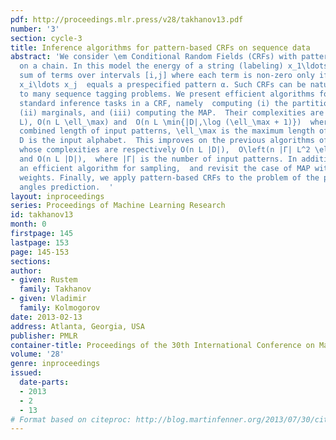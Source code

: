 ```yaml
---
pdf: http://proceedings.mlr.press/v28/takhanov13.pdf
number: '3'
section: cycle-3
title: Inference algorithms for pattern-based CRFs on sequence data
abstract: 'We consider \em Conditional Random Fields (CRFs) with pattern-based potentials  defined
  on a chain. In this model the energy of a string (labeling) x_1\ldots x_n  is the
  sum of terms over intervals [i,j] where each term is non-zero only if the substring
  x_i\ldots x_j  equals a prespecified pattern α. Such CRFs can be naturally applied
  to many sequence tagging problems. We present efficient algorithms for the three
  standard inference tasks in a CRF, namely  computing (i) the partition function,
  (ii) marginals, and (iii) computing the MAP.  Their complexities are respectively  O(n
  L), O(n L \ell_\max) and  O(n L \min{|D|,\log (\ell_\max + 1)})  where L is the
  combined length of input patterns, \ell_\max is the maximum length of a pattern,  and
  D is the input alphabet.  This improves on the previous algorithms of \citeYe:NIPS09
  whose complexities are respectively O(n L |D|),  O\left(n |Γ| L^2 \ell_\max^2\right)
  and O(n L |D|),  where |Γ| is the number of input patterns. In addition, we give
  an efficient algorithm for sampling,  and revisit the case of MAP with non-positive
  weights. Finally, we apply pattern-based CRFs to the problem of the protein dihedral
  angles prediction.  '
layout: inproceedings
series: Proceedings of Machine Learning Research
id: takhanov13
month: 0
firstpage: 145
lastpage: 153
page: 145-153
sections: 
author:
- given: Rustem
  family: Takhanov
- given: Vladimir
  family: Kolmogorov
date: 2013-02-13
address: Atlanta, Georgia, USA
publisher: PMLR
container-title: Proceedings of the 30th International Conference on Machine Learning
volume: '28'
genre: inproceedings
issued:
  date-parts:
  - 2013
  - 2
  - 13
# Format based on citeproc: http://blog.martinfenner.org/2013/07/30/citeproc-yaml-for-bibliographies/
---
```


